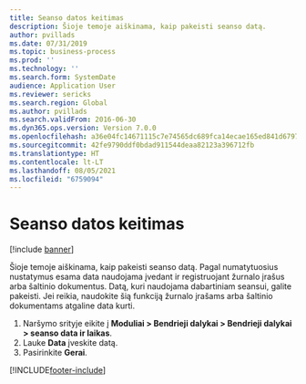 ```yaml
---
title: Seanso datos keitimas
description: Šioje temoje aiškinama, kaip pakeisti seanso datą.
author: pvillads
ms.date: 07/31/2019
ms.topic: business-process
ms.prod: ''
ms.technology: ''
ms.search.form: SystemDate
audience: Application User
ms.reviewer: sericks
ms.search.region: Global
ms.author: pvillads
ms.search.validFrom: 2016-06-30
ms.dyn365.ops.version: Version 7.0.0
ms.openlocfilehash: a36e04fc14671115c7e74565dc689fca14ecae165ed841d6797dc64cf75ca262
ms.sourcegitcommit: 42fe9790ddf0bdad911544deaa82123a396712fb
ms.translationtype: HT
ms.contentlocale: lt-LT
ms.lasthandoff: 08/05/2021
ms.locfileid: "6759094"
---
```

# <a name="change-the-date-for-a-session"></a>Seanso datos keitimas

[!include [banner](../../includes/banner.md)]

Šioje temoje aiškinama, kaip pakeisti seanso datą. Pagal numatytuosius nustatymus esama data naudojama įvedant ir registruojant žurnalo įrašus arba šaltinio dokumentus. Datą, kuri naudojama dabartiniam seansui, galite pakeisti. Jei reikia, naudokite šią funkciją žurnalo įrašams arba šaltinio dokumentams atgaline data kurti.

1. Naršymo srityje eikite į **Moduliai > Bendrieji dalykai > Bendrieji dalykai > seanso data ir laikas**.
2. Lauke **Data** įveskite datą.
3. Pasirinkite **Gerai**.



[!INCLUDE[footer-include](../../../../includes/footer-banner.md)]